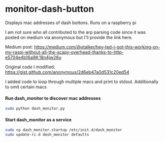 # monitor-dash-button
Displays mac addresses of dash buttons. Runs on a raspberry pi

I am not sure who all contributed to the arp parsing code since it was posted on medium via anonymous but I'll provide the link here. 

Medium post: 
  https://medium.com/@xtalker/hey-ted-i-got-this-working-on-my-raspi-without-all-the-scapy-overhead-thanks-to-http-e5704e4b16a9#.18n4jw26u

Original code I modified: 
  https://gist.github.com/anonymous/2d6eb47a0d531c20ed54

I added code to loop through multiple macs and print to stdout. Additionally to omit certain macs

#### Run dash_monitor to discover mac addresses
``` sh
sudo python dash_monitor.py
```

#### Start dash_monitor as a service
``` sh
sudo cp dash_monitor.startup /etc/init.d/dash_monitor
sudo update-rc.d dash_monitor defaults
```
